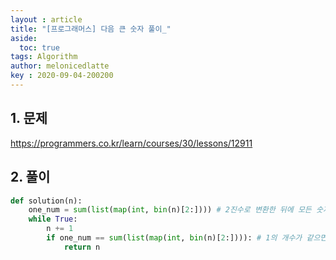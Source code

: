 ```yaml
---
layout : article
title: "[프로그래머스] 다음 큰 숫자 풀이_"
aside:
  toc: true
tags: Algorithm 
author: melonicedlatte
key : 2020-09-04-200200
---  
```


## 1. 문제

https://programmers.co.kr/learn/courses/30/lessons/12911

## 2. 풀이

~~~python
def solution(n):
    one_num = sum(list(map(int, bin(n)[2:]))) # 2진수로 변환한 뒤에 모든 숫자 더하기
    while True:
        n += 1 
        if one_num == sum(list(map(int, bin(n)[2:]))): # 1의 개수가 같으면 종료
            return n
~~~
